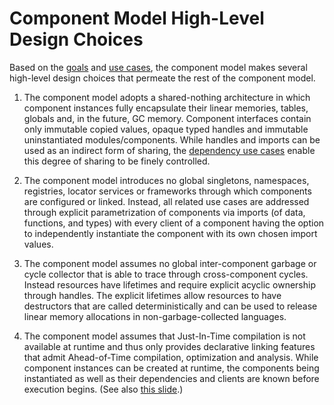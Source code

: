# Component Model High-Level Design Choices

Based on the [goals](Goals.md) and [use cases](UseCases.md), the component
model makes several high-level design choices that permeate the rest of the
component model.

1. The component model adopts a shared-nothing architecture in which component
   instances fully encapsulate their linear memories, tables, globals and, in
   the future, GC memory. Component interfaces contain only immutable copied
   values, opaque typed handles and immutable uninstantiated modules/components.
   While handles and imports can be used as an indirect form of sharing, the
   [dependency use cases](UseCases.md#component-dependencies) enable this degree
   of sharing to be finely controlled.

2. The component model introduces no global singletons, namespaces, registries,
   locator services or frameworks through which components are configured or
   linked. Instead, all related use cases are addressed through explicit
   parametrization of components via imports (of data, functions, and types)
   with every client of a component having the option to independently
   instantiate the component with its own chosen import values.

3. The component model assumes no global inter-component garbage or cycle
   collector that is able to trace through cross-component cycles. Instead
   resources have lifetimes and require explicit acyclic ownership through
   handles. The explicit lifetimes allow resources to have destructors that are
   called deterministically and can be used to release linear memory
   allocations in non-garbage-collected languages.

4. The component model assumes that Just-In-Time compilation is not available
   at runtime and thus only provides declarative linking features that admit
   Ahead-of-Time compilation, optimization and analysis. While component instances
   can be created at runtime, the components being instantiated as well as their
   dependencies and clients are known before execution begins.
   (See also [this slide](https://docs.google.com/presentation/d/1PSC3Q5oFsJEaYyV5lNJvVgh-SNxhySWUqZ6puyojMi8/edit#slide=id.gceaf867ebf_0_10).)
